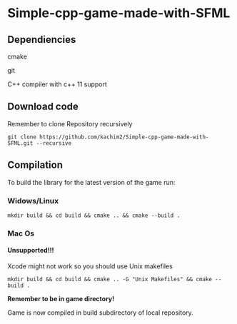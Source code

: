 # Simple-cpp-game-made-with-SFML

## Dependiencies

cmake

git

C++ compiler with c++ 11 support

## Download code
Remember to clone Repository recursively

``` git clone https://github.com/kachim2/Simple-cpp-game-made-with-SFML.git --recursive ```
## Compilation
To build the library for the latest version of the game run:
### Widows/Linux
``` mkdir build && cd build && cmake .. && cmake --build . ```


### Mac Os
#### Unsupported!!!
Xcode might not work so you should use Unix makefiles

``` mkdir build && cd build && cmake .. -G "Unix Makefiles" && cmake --build . ```

**Remember to be in game directory!**

Game is now compiled in build subdirectory of local repository.
